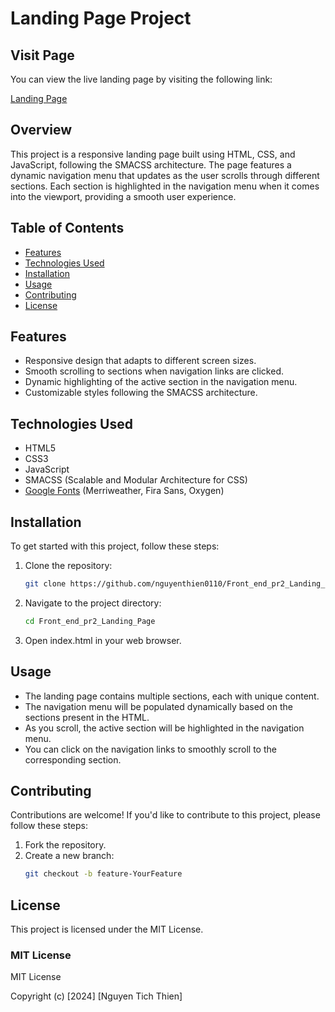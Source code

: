 # Landing Page Project

## Visit Page

You can view the live landing page by visiting the following link:

[Landing Page](https://nguyenthien0110.github.io/Front_end_pr2_Landing_Page/)

## Overview

This project is a responsive landing page built using HTML, CSS, and JavaScript, following the SMACSS architecture. The page features a dynamic navigation menu that updates as the user scrolls through different sections. Each section is highlighted in the navigation menu when it comes into the viewport, providing a smooth user experience.

## Table of Contents

- [Features](#features)
- [Technologies Used](#technologies-used)
- [Installation](#installation)
- [Usage](#usage)
- [Contributing](#contributing)
- [License](#license)

## Features

- Responsive design that adapts to different screen sizes.
- Smooth scrolling to sections when navigation links are clicked.
- Dynamic highlighting of the active section in the navigation menu.
- Customizable styles following the SMACSS architecture.

## Technologies Used

- HTML5
- CSS3
- JavaScript
- SMACSS (Scalable and Modular Architecture for CSS)
- [Google Fonts](https://fonts.google.com/) (Merriweather, Fira Sans, Oxygen)

## Installation

To get started with this project, follow these steps:

1. Clone the repository:
   ```bash
   git clone https://github.com/nguyenthien0110/Front_end_pr2_Landing_Page

2. Navigate to the project directory:
   ```bash
   cd Front_end_pr2_Landing_Page

3. Open index.html in your web browser.

## Usage

- The landing page contains multiple sections, each with unique content.
- The navigation menu will be populated dynamically based on the sections present in the HTML.
- As you scroll, the active section will be highlighted in the navigation menu.
- You can click on the navigation links to smoothly scroll to the corresponding section.

## Contributing

Contributions are welcome! If you'd like to contribute to this project, please follow these steps:

1. Fork the repository.
2. Create a new branch:
   ```bash
   git checkout -b feature-YourFeature


## License

This project is licensed under the MIT License. 

### MIT License

MIT License

Copyright (c) [2024] [Nguyen Tich Thien]
